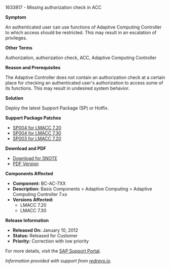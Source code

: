 1633817 - Missing authorization check in ACC

**Symptom**

An authenticated user can use functions of Adaptive Computing Controller to which access should be restricted. This may result in an escalation of privileges.

**Other Terms**

Authorization, authorization check, ACC, Adaptive Computing Controller

**Reason and Prerequisites**

The Adaptive Controller does not contain an authorization check at a certain place for checking an authenticated user's authorization to access some of its functions. This may result in undesired system behavior.

**Solution**

Deploy the latest Support Package (SP) or Hotfix.

**Support Package Patches**

- [SP004 for LMACC 7.20](https://userapps.support.sap.com/sap/support/swdc/notes?cvnr=01200615320200014783&support_package=SP004&patch_level=000000)
- [SP004 for LMACC 7.30](https://userapps.support.sap.com/sap/support/swdc/notes?cvnr=01200314690200011999&support_package=SP004&patch_level=000001)
- [SP003 for LMACC 7.20](https://userapps.support.sap.com/sap/support/swdc/notes?cvnr=01200615320200014783&support_package=SP003&patch_level=000002)

**Download and PDF**

- [Download for SNOTE](https://notesdownloads.sap.com/note/0040000017313442017)
- [PDF Version](https://userapps.support.sap.com/sap/support/sfm/notes/print/0001633817?language=en-US&token=1880D071D43A9D854E47ECF7502B438C)

**Components Affected**

- **Component:** BC-AC-7XX
- **Description:** Basis Components > Adaptive Computing > Adaptive Computing Controller 7.xx
- **Versions Affected:**
  - LMACC 7.20
  - LMACC 7.30

**Release Information**

- **Released On:** January 10, 2012
- **Status:** Released for Customer
- **Priority:** Correction with low priority

For more details, visit the [SAP Support Portal](https://me.sap.com/).

*Information provided with support from [redrays.io](https://redrays.io).*